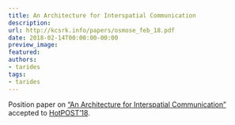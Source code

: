 ```yaml
---
title: An Architecture for Interspatial Communication
description:
url: http://kcsrk.info/papers/osmose_feb_18.pdf
date: 2018-02-14T00:00:00-00:00
preview_image:
featured:
authors:
- tarides
tags:
- tarides
---
```


<p>Position paper on
<a href="http://kcsrk.info/papers/osmose_feb_18.pdf">&ldquo;An Architecture for Interspatial Communication&rdquo;</a>
accepted to <a href="http://hotpost18.weebly.com/">HotPOST&rsquo;18</a>.</p>
